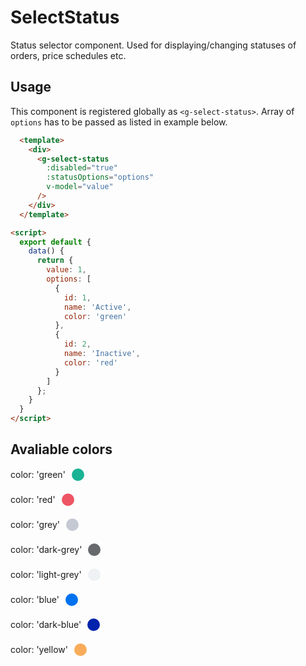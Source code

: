 # SelectStatus

Status selector component. Used for displaying/changing statuses of orders, price schedules etc.

## Usage

This component is registered globally as `<g-select-status>`. Array of `options` has to be passed as listed in example below.

```html
  <template>
    <div>
      <g-select-status
        :disabled="true"
        :statusOptions="options"
        v-model="value"
      />
    </div>
  </template>

<script>
  export default {
    data() {
      return {
        value: 1,
        options: [
          {
            id: 1,
            name: 'Active',
            color: 'green'
          },
          {
            id: 2,
            name: 'Inactive',
            color: 'red'
          }
        ]
      };
    }
  }
</script>
```

## Avaliable colors

<div style="display: flex; align-items: center; justify-content: flex-start; margin-bottom: 20px;">
  <div>color: 'green'</div>
  <div style="background-color: #1ab394; height: 20px; width: 20px; border-radius: 10px; margin-left: 10px;"></div>
</div>

<div style="display: flex; align-items: center; justify-content: flex-start; margin-bottom: 20px;">
  <div>color: 'red'</div>
  <div style="background-color: #ed5565; height: 20px; width: 20px; border-radius: 10px; margin-left: 10px;"></div>
</div>

<div style="display: flex; align-items: center; justify-content: flex-start; margin-bottom: 20px;">
  <div>color: 'grey'</div>
  <div style="background-color: #c5c9d4; height: 20px; width: 20px; border-radius: 10px; margin-left: 10px;"></div>
</div>

<div style="display: flex; align-items: center; justify-content: flex-start; margin-bottom: 20px;">
  <div>color: 'dark-grey'</div>
  <div style="background-color: #676a6c; height: 20px; width: 20px; border-radius: 10px; margin-left: 10px;"></div>
</div>

<div style="display: flex; align-items: center; justify-content: flex-start; margin-bottom: 20px;">
  <div>color: 'light-grey'</div>
  <div style="background-color: #eef2f4; height: 20px; width: 20px; border-radius: 10px; margin-left: 10px;"></div>
</div>

<div style="display: flex; align-items: center; justify-content: flex-start; margin-bottom: 20px;">
  <div>color: 'blue'</div>
  <div style="background-color: #0072f0; height: 20px; width: 20px; border-radius: 10px; margin-left: 10px;"></div>
</div>

<div style="display: flex; align-items: center; justify-content: flex-start; margin-bottom: 20px;">
  <div>color: 'dark-blue'</div>
  <div style="background-color: #0022ac; height: 20px; width: 20px; border-radius: 10px; margin-left: 10px;"></div>
</div>

<div style="display: flex; align-items: center; justify-content: flex-start; margin-bottom: 20px;">
  <div>color: 'yellow'</div>
  <div style="background-color: #f8ac59; height: 20px; width: 20px; border-radius: 10px; margin-left: 10px;"></div>
</div>
